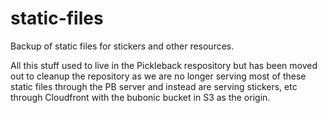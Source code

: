 # static-files
Backup of static files for stickers and other resources.

All this stuff used to live in the Pickleback respository but has been moved out to cleanup the repository as we are no longer serving most of these static files through the PB server and instead are serving stickers, etc through Cloudfront with the bubonic bucket in S3 as the origin.
